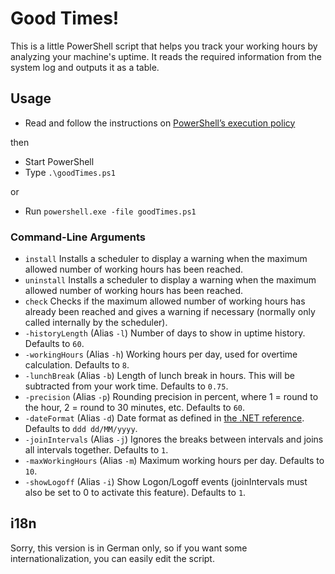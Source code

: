 # Good Times!

This is a little PowerShell script that helps you track your working hours by analyzing your machine's uptime.
It reads the required information from the system log and outputs it as a table.

## Usage

* Read and follow the instructions on [PowerShell’s execution policy][1]

then

* Start PowerShell
* Type `.\goodTimes.ps1` 

or

* Run `powershell.exe -file goodTimes.ps1`


### Command-Line Arguments

* `install`
  Installs a scheduler to display a warning when the maximum allowed number of working hours has been reached.
* `uninstall`
  Installs a scheduler to display a warning when the maximum allowed number of working hours has been reached.
* `check`
  Checks if the maximum allowed number of working hours has already been reached and gives a warning if necessary (normally only called internally by the scheduler).
* `-historyLength` (Alias `-l`)
  Number of days to show in uptime history. Defaults to `60`.
* `-workingHours` (Alias `-h`)
  Working hours per day, used for overtime calculation. Defaults to `8`.
* `-lunchBreak` (Alias `-b`)
  Length of lunch break in hours. This will be subtracted from your work time. Defaults to `0.75`.
* `-precision` (Alias `-p`)
  Rounding precision in percent, where 1 = round to the hour, 2 = round to 30 minutes, etc. Defaults to `60`.
* `-dateFormat` (Alias `-d`)
  Date format as defined in [the .NET reference][2]. Defaults to `ddd dd/MM/yyyy`.
* `-joinIntervals` (Alias `-j`)
  Ignores the breaks between intervals and joins all intervals together. Defaults to `1`.
* `-maxWorkingHours` (Alias `-m`)
  Maximum working hours per day. Defaults to `10`.
* `-showLogoff` (Alias `-i`)
  Show Logon/Logoff events (joinIntervals must also be set to 0 to activate this feature). Defaults to `1`.


## i18n

Sorry, this version is in German only, so if you want some internationalization, you can easily edit the script. 
 
 
[1]: http://stackoverflow.com/questions/10635/why-are-my-powershell-scripts-not-running
[2]: https://msdn.microsoft.com/en-us/library/8kb3ddd4.aspx?cs-lang=vb#content
